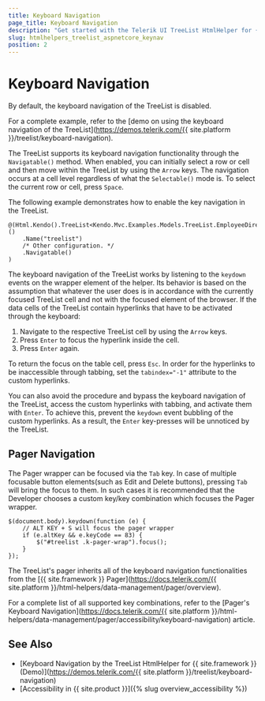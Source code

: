 ```yaml
---
title: Keyboard Navigation
page_title: Keyboard Navigation
description: "Get started with the Telerik UI TreeList HtmlHelper for {{ site.framework }} and learn about the accessibility support it provides through its keyboard navigation functionality."
slug: htmlhelpers_treelist_aspnetcore_keynav
position: 2
---
```


# Keyboard Navigation

By default, the keyboard navigation of the TreeList is disabled.

For a complete example, refer to the [demo on using the keyboard navigation of the TreeList](https://demos.telerik.com/{{ site.platform }}/treelist/keyboard-navigation).  

The TreeList supports its keyboard navigation functionality through the `Navigatable()` method. When enabled, you can initially select a row or cell and then move within the TreeList by using the `Arrow` keys. The navigation occurs at a cell level regardless of what the `Selectable()` mode is. To select the current row or cell, press `Space`.

The following example demonstrates how to enable the key navigation in the TreeList.

    @(Html.Kendo().TreeList<Kendo.Mvc.Examples.Models.TreeList.EmployeeDirectoryModel>()
        .Name("treelist")
        /* Other configuration. */
        .Navigatable()
    )

The keyboard navigation of the TreeList works by listening to the `keydown` events on the wrapper element of the helper. Its behavior is based on the assumption that whatever the user does is in accordance with the currently focused TreeList cell and not with the focused element of the browser. If the data cells of the TreeList contain hyperlinks that have to be activated through the keyboard:

1. Navigate to the respective TreeList cell by using the `Arrow` keys.
1. Press `Enter` to focus the hyperlink inside the cell.
1. Press `Enter` again.

To return the focus on the table cell, press `Esc`. In order for the hyperlinks to be inaccessible through tabbing, set the `tabindex="-1"` attribute to the custom hyperlinks.

You can also avoid the procedure and bypass the keyboard navigation of the TreeList, access the custom hyperlinks with tabbing, and activate them with `Enter`. To achieve this, prevent the `keydown` event bubbling of the custom hyperlinks. As a result, the `Enter` key-presses will be unnoticed by the TreeList.

## Pager Navigation

The Pager wrapper can be focused via the `Tab` key. In case of multiple focusable button elements(such as Edit and Delete buttons), pressing `Tab` will bring the focus to them. In such cases it is recommended that the Developer chooses a custom key/key combination which focuses the Pager wrapper.

    $(document.body).keydown(function (e) {
        // ALT KEY + S will focus the pager wrapper
        if (e.altKey && e.keyCode == 83) {
            $("#treelist .k-pager-wrap").focus();
        }
    });

The TreeList's pager inherits all of the keyboard navigation functionalities from the [{{ site.framework }} Pager](https://docs.telerik.com/{{ site.platform }}/html-helpers/data-management/pager/overview).

For a complete list of all supported key combinations, refer to the [Pager's Keyboard Navigation](https://docs.telerik.com/{{ site.platform }}/html-helpers/data-management/pager/accessibility/keyboard-navigation) article.

## See Also

* [Keyboard Navigation by the TreeList HtmlHelper for {{ site.framework }} (Demo)](https://demos.telerik.com/{{ site.platform }}/treelist/keyboard-navigation)
* [Accessibility in {{ site.product }}]({% slug overview_accessibility %})
